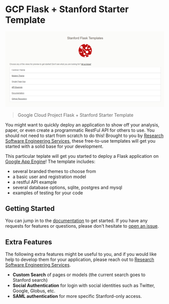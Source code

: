 # GCP Flask + Stanford Starter Template

![docs/assets/images/stanford-flask-templates.png](docs/assets/images/stanford-flask-templates.png)

> Google Cloud Project Flask + Stanford Starter Template

You might want to quickly deploy an application to show off your analysis, paper,
or even create a programmatic RestFul API for others to use. You should not need
to start from scratch to do this! Brought to you by [Research Software Engineering Services](https://stanford-rc.github.io/rse-services),
these free-to-use templates will get you started with a solid base for your development.

This particular teplate will get you started to deploy a Flask application
on [Google App Engine](https://cloud.google.com/appengine/docs/standard/python3/building-app/writing-web-service)! 
The template includes:


 - several branded themes to choose from
 - a basic user and registration model
 - a restful API example
 - several database options, sqlite, postgres and mysql
 - examples of testing for your code

## Getting Started

You can jump in to the [documentation](https://stanford-rc.github.io/gcp-flask-template) to
get started. If you have any requests for features or questions, please don't hesitate
to [open an issue](https://www.github.com/stanford-rc/gcp-flask-template/issues).

## Extra Features

The following extra features might be useful to you, and if you would like help to develop
them for your application, please reach out to [Research Software Engineering Services](https://stanford-rc.github.io/rse-services/).

 - **Custom Search** of pages or models (the current search goes to Stanford search)
 - **Social Authentication** for login with social identities such as Twitter, Google, Globus, etc.
 - **SAML authentication** for more specific Stanford-only access.
